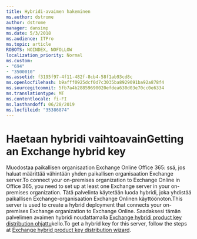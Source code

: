 ```yaml
---
title: Hybridi-avaimen hakeminen
ms.author: dstrome
author: dstrome
manager: dansimp
ms.date: 5/3/2018
ms.audience: ITPro
ms.topic: article
ROBOTS: NOINDEX, NOFOLLOW
localization_priority: Normal
ms.custom:
- "694"
- "3500010"
ms.assetid: f3195f97-4f11-482f-8cb4-58f1ab93cd8c
ms.openlocfilehash: b9afff0925dcf0d7c3035ba8929091ba92a878f4
ms.sourcegitcommit: 5fb7a4b28859690020efdea630d03e70cc0e6334
ms.translationtype: MT
ms.contentlocale: fi-FI
ms.lasthandoff: 06/28/2019
ms.locfileid: "35386874"
---
```

# <a name="getting-an-exchange-hybrid-key"></a><span data-ttu-id="00c3d-102">Haetaan hybridi vaihtoavain</span><span class="sxs-lookup"><span data-stu-id="00c3d-102">Getting an Exchange hybrid key</span></span>

<span data-ttu-id="00c3d-103">Muodostaa paikallisen organisaation Exchange Online Office 365: ssä, jos haluat määrittää vähintään yhden paikallisen organisaation Exchange server.</span><span class="sxs-lookup"><span data-stu-id="00c3d-103">To connect your on-premises organization to Exchange Online in Office 365, you need to set up at least one Exchange server in your on-premises organization.</span></span> <span data-ttu-id="00c3d-104">Tätä palvelinta käytetään luoda hybridi, joka yhdistää paikallisen Exchange-organisaation Exchange Onlinen käyttöönoton.</span><span class="sxs-lookup"><span data-stu-id="00c3d-104">This server is used to create a hybrid deployment that connects your on-premises Exchange organization to Exchange Online.</span></span> <span data-ttu-id="00c3d-105">Saadaksesi tämän palvelimen avaimen hybridi noudattamalla [Exchange hybridi product key distribution ohjattu](https://aka.ms/hybridkey)kello.</span><span class="sxs-lookup"><span data-stu-id="00c3d-105">To get a hybrid key for this server, follow the steps at [Exchange hybrid product key distribution wizard](https://aka.ms/hybridkey).</span></span>
  